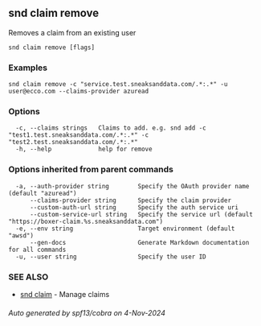 ## snd claim remove

Removes a claim from an existing user

```
snd claim remove [flags]
```

### Examples

```
snd claim remove -c "service.test.sneaksanddata.com/.*:.*" -u user@ecco.com --claims-provider azuread
```

### Options

```
  -c, --claims strings   Claims to add. e.g. snd add -c "test1.test.sneaksanddata.com/.*:.*" -c "test2.test.sneaksanddata.com/.*:.*"
  -h, --help             help for remove
```

### Options inherited from parent commands

```
  -a, --auth-provider string        Specify the OAuth provider name (default "azuread")
      --claims-provider string      Specify the claim provider
      --custom-auth-url string      Specify the auth service uri
      --custom-service-url string   Specify the service url (default "https://boxer-claim.%s.sneaksanddata.com")
  -e, --env string                  Target environment (default "awsd")
      --gen-docs                    Generate Markdown documentation for all commands
  -u, --user string                 Specify the user ID
```

### SEE ALSO

* [snd claim](snd_claim.md)	 - Manage claims

###### Auto generated by spf13/cobra on 4-Nov-2024
